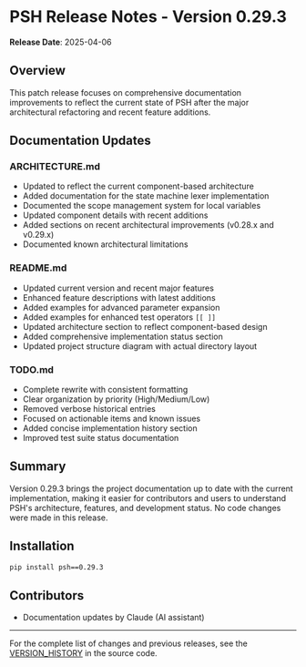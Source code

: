 # PSH Release Notes - Version 0.29.3

**Release Date**: 2025-04-06

## Overview

This patch release focuses on comprehensive documentation improvements to reflect the current state of PSH after the major architectural refactoring and recent feature additions.

## Documentation Updates

### ARCHITECTURE.md
- Updated to reflect the current component-based architecture
- Added documentation for the state machine lexer implementation
- Documented the scope management system for local variables
- Updated component details with recent additions
- Added sections on recent architectural improvements (v0.28.x and v0.29.x)
- Documented known architectural limitations

### README.md
- Updated current version and recent major features
- Enhanced feature descriptions with latest additions
- Added examples for advanced parameter expansion
- Added examples for enhanced test operators `[[ ]]`
- Updated architecture section to reflect component-based design
- Added comprehensive implementation status section
- Updated project structure diagram with actual directory layout

### TODO.md
- Complete rewrite with consistent formatting
- Clear organization by priority (High/Medium/Low)
- Removed verbose historical entries
- Focused on actionable items and known issues
- Added concise implementation history section
- Improved test suite status documentation

## Summary

Version 0.29.3 brings the project documentation up to date with the current implementation, making it easier for contributors and users to understand PSH's architecture, features, and development status. No code changes were made in this release.

## Installation

```bash
pip install psh==0.29.3
```

## Contributors

- Documentation updates by Claude (AI assistant)

---

For the complete list of changes and previous releases, see the [VERSION_HISTORY](psh/version.py) in the source code.